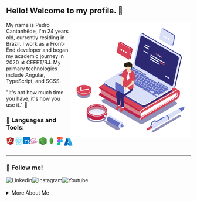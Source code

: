 

## Hello! Welcome to my profile. 👋

<img align="right" src="img/vetor.png" width="330"/>

My name is Pedro Cantanhêde, I'm 24 years old, currently residing in Brazil. I work as a Front-End developer and began my academic journey in 2020 at CEFET/RJ. My primary technologies include Angular, TypeScript, and SCSS.

"It's not how much time you have, it's how you use it." 💭

### 🚀 Languages and Tools:

[<img align="left" src="https://raw.githubusercontent.com/devicons/devicon/master/icons/angularjs/angularjs-original.svg" width="23px" alt="Angular"/>][angular]
[<img align="left" src="https://raw.githubusercontent.com/devicons/devicon/master/icons/react/react-original.svg" width="23px" alt="React JS"/>][react]
[<img align="left" src="https://raw.githubusercontent.com/devicons/devicon/master/icons/typescript/typescript-original.svg" width="20px" alt="TypeScript" />][typescript]
[<img align="left" src="https://raw.githubusercontent.com/devicons/devicon/master/icons/sass/sass-original.svg" width="23px" alt="SASS"/>][sass]
[<img align="left" src="https://raw.githubusercontent.com/devicons/devicon/master/icons/nodejs/nodejs-original.svg" width="23px" alt="Node JS"/>][nodejs]
[<img align="left" src="https://raw.githubusercontent.com/devicons/devicon/master/icons/mongodb/mongodb-original.svg" width="23px" alt="MongoDB"/>][mongodb]
[<img align="left" src="https://raw.githubusercontent.com/devicons/devicon/master/icons/figma/figma-original.svg" width="23px" alt="Figma"/>][figma]
[<img align="left" src="https://raw.githubusercontent.com/devicons/devicon/master/icons/azure/azure-original.svg" width="23px" alt="Azure"/>][azure]


<br >
<br >

---


### 💬 Follow me!
[<img align="left" src="https://img.shields.io/badge/LinkedIn-0077B5?style=flat-square&logo=linkedin&logoColor=white" alt="Linkedin"/>][linkedin]
[<img align="left" src="https://img.shields.io/badge/Instagram-E4405F?style=flat-square&logo=instagram&logoColor=white" alt="Instagram"/>][instagram]
[<img align="left" src="https://img.shields.io/badge/YouTube-FF0000?style=flat-square&logo=youtube&logoColor=white" alt="Youtube"/>][youtube]

<br >
<br >

<details>
<summary>
  More About Me
</summary>
<br >

#### Github Stats
  
<div>
  <a href="https://github.com/PedroCantanhede">
  <img height="178em" src="https://github-readme-stats.vercel.app/api?username=PedroCantanhede&theme=radical&show_icons=true"/>
  <img height="178em" src="https://github-readme-stats.vercel.app/api/top-langs/?username=PedroCantanhede&layout=compact&langs_count=7&theme=radical"/>
</div>  

</details>


[angular]: https://angular.io/docs
[react]: https://pt-br.reactjs.org/
[typescript]: https://www.typescriptlang.org/
[sass]: https://sass-lang.com/
[jasmine]: https://jasmine.github.io/
[nodejs]: https://nodejs.org/en/
[mongodb]: https://www.mongodb.com/2
[figma]: https://www.figma.com/
[azure]: https://learn.microsoft.com/en-us/azure/?product=popular



[youtube]: https://www.youtube.com/
[instagram]: https://www.instagram.com/pedro_cantanhede/
[linkedin]: https://www.linkedin.com/in/pedro-cantanhede/

